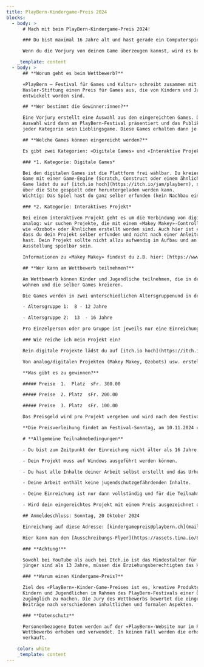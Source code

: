 ```yaml
---
title: PlayBern-Kindergame-Preis 2024
blocks:
  - body: >
      # Mach mit beim PlayBern-Kindergame-Preis 2024!

      ### Du bist maximal 16 Jahre alt und hast gerade ein Computerspiel entwickelt? Dann reiche es beim PlayBern-KinderGame-Preis 2024 ein!

      Wenn du die Vorjury von deinem Game überzeugen kannst, wird es beim PlayBern -Festival in Bern ausgestellt. Das Publikum wird dort die Games spielen und Bewertungen abgeben. Die Sieger:innen werden am letzten Festivalstag ausgezeichnet.

    _template: content
  - body: >
      ## **Worum geht es beim Wettbewerb?**

      «PlayBern – Festival für Games und Kultur» schreibt zusammen mit der
      Hasler-Stiftung einen Preis für Games aus, die von Kindern und Jugendlichen eigenständig
      entwickelt worden sind.

      ## **Wer bestimmt die Gewinner:innen?**

      Eine Vorjury erstellt eine Auswahl aus den eingereichten Games. Diese
      Auswahl wird dann am PlayBern-Festival präsentiert und das Publikum wählt aus
      jeder Kategorie sein Lieblingsgame. Diese Games erhalten dann je einen Bargeld-Preis.

      ## **Welche Games können eingereicht werden?**

      Es gibt zwei Kategorien: «Digitale Games» und «Interaktive Projekte».

      ### *1. Kategorie: Digitale Games*

      Bei den digitalen Games ist die Plattform frei wählbar. Du kreierst ein
      Game mit einer Game-Engine (Scratch, Construct oder einem ähnlichen Tool). Das
      Game lädst du auf [itch.io hoch](https://itch.io/jam/playbern), so dass es
      über die Site gespielt oder heruntergeladen werden kann.
      Wichtig: Das Spiel hast du ganz selber erfunden (kein Nachbau einer Vorlage).

      ### *2. Kategorie: Interaktives Projekt*

      Bei einem interaktiven Projekt geht es um die Verbindung von digital und
      analog: wir suchen Projekte, die mit einem «Makey Makey»-Controller oder einem Robotik-Tool
      wie «Ozobot» oder Ähnlichem erstellt worden sind. Auch hier ist es wichtig,
      dass du dein Projekt selber erfunden und nicht nach einer Anleitung gebaut
      hast. Dein Projekt sollte nicht allzu aufwendig im Aufbau und an der
      Ausstellung spielbar sein.

      Informationen zu «Makey Makey» findest du z.B. hier: [https://www.schabi.ch/seite/makey](https://www.schabi.ch/seite/makey)

      ## **Wer kann am Wettbewerb teilnehmen?**

      Am Wettbewerb können Kinder und Jugendliche teilnehmen, die in der Schweiz
      wohnen und die selber Games kreieren.

      Die Games werden in zwei unterschiedlichen Altersgruppenund in den beiden Kategorien «Digitale Games» und «Interaktive Projekte»bewertet:

      - Altersgruppe 1:  8 - 12 Jahre

      - Altersgruppe 2:  13  - 16 Jahre

      Pro Einzelperson oder pro Gruppe ist jeweils nur eine Einreichung möglich.

      ### Wie reiche ich mein Projekt ein?

      Rein digitale Projekte lädst du auf [itch.io hoch](https://itch.io/jam/playbern) und schickst uns den Link.

      Von analog/digitalen Projekten (Makey Makey, Ozobots) usw. erstellt du einen kleinen Film, lädst ihn bei Youtube (oder Vimeo etc.) hoch und schickst uns den Link.

      **Was gibt es zu gewinnen?**

      ##### Preise  1.  Platz  sFr. 300.00

      ##### Preise  2. Platz  sFr. 200.00

      ##### Preise  3. Platz  sFr. 100.00

      Das Preisgeld wird pro Projekt vergeben und wird nach dem Festival auf ein, von euch angegebenes Konto überwiesen.

      **Die Preisverleihung findet am Festival-Sonntag, am 10.11.2024 um 16.00 Uhr im Kornhaus in Bern statt.**

      # **Allgemeine Teilnahmebedingungen**

      - Du bist zum Zeitpunkt der Einreichung nicht älter als 16 Jahre.

      - Dein Projekt muss auf Windows ausgeführt werden können.

      - Du hast alle Inhalte deiner Arbeit selbst erstellt und das Urheberrecht anderer nicht verletzt bzw. kein fremdes geistiges Eigentum (Musik, Bilder etc.) verwendet.

      - Deine Arbeit enthält keine jugendschutzgefährdenden Inhalte.

      - Deine Einreichung ist nur dann vollständig und für die Teilnahme am Wettbewerb gültig, wenn die Anmeldung vollständig ausgefüllt ist und wir uns deine Arbeit imNetz ansehen bzw. testen können.

      - Wird dein eingereichtes Projekt mit einem Preis ausgezeichnet oder erhält es eine Anerkennung, kann das Material für die Einbettung auf den Projektwebseiten sowie bei YouTube ungelistet veröffentlicht werden.

      ## Anmeldeschluss: Sonntag, 20 Oktober 2024

      Einreichung auf diese Adresse: [kindergamepreis@playbern.ch](mailto:kindergamepreis@playbern.ch)

      Hier kann man den [Ausschreibungs-Flyer](https://assets.tina.io/8a4fe9a4-71a5-4ea3-927f-9d3205475687/PlayBern%20KindergamePreis%2024%20komp.pdf) herunterladen.

      ### **Achtung!**

      Sowohl bei YouTube als auch bei Itch.io ist das Mindestalter für eine Registrierung 13 Jahre. Für Teilnehmer\*innen, die
      jünger sind als 13 Jahre, müssen die Erziehungsberechtigten das Hochladen übernehmen.

      ### **Warum einen Kindergame-Preis?**

      Ziel des «PlayBern»-Kinder-Game-Preises ist es, kreative Produkte von
      Kindern und Jugendlichen im Rahmen des PlayBern-Festivals einer Öffentlichkeit
      zugänglich zu machen. Die Jury des Wettbewerbs bewertet die eingesendeten
      Beiträge nach verschiedenen inhaltlichen und formalen Aspekten.

      ### **Datenschutz**

      Personenbezogene Daten werden auf der «PlayBern»-Website nur im Rahmen des
      Wettbewerbs erhoben und verwendet. In keinem Fall werden die erhobenen Daten
      verkauft.

    color: white
    _template: content
---
```

